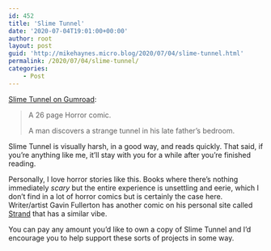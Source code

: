 ```yaml
---
id: 452
title: 'Slime Tunnel'
date: '2020-07-04T19:01:00+00:00'
author: root
layout: post
guid: 'http://mikehaynes.micro.blog/2020/07/04/slime-tunnel.html'
permalink: /2020/07/04/slime-tunnel/
categories:
    - Post
---
```


[Slime Tunnel on Gumroad](https://gumroad.com/l/eaogT):

> A 26 page Horror comic.
> 
>  A man discovers a strange tunnel in his late father’s bedroom.

Slime Tunnel is visually harsh, in a good way, and reads quickly. That said, if you’re anything like me, it’ll stay with you for a while after you’re finished reading.

Personally, I love horror stories like this. Books where there’s nothing immediately *scary* but the entire experience is unsettling and eerie, which I don’t find in a lot of horror comics but is certainly the case here. Writer/artist Gavin Fullerton has another comic on his personal site called [Strand](http://gavinfullerton.com/strand) that has a similar vibe.

You can pay any amount you’d like to own a copy of Slime Tunnel and I’d encourage you to help support these sorts of projects in some way.